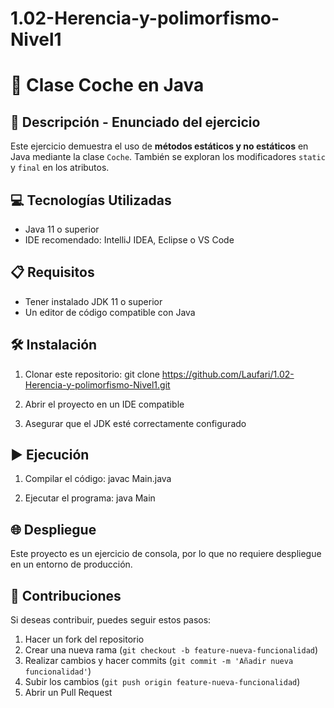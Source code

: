﻿# 1.02-Herencia-y-polimorfismo-Nivel1
 # 🚗 Clase Coche en Java

## 📄 Descripción - Enunciado del ejercicio
Este ejercicio demuestra el uso de **métodos estáticos y no estáticos** en Java mediante la clase `Coche`.
También se exploran los modificadores `static` y `final` en los atributos.

## 💻 Tecnologías Utilizadas
- Java 11 o superior
- IDE recomendado: IntelliJ IDEA, Eclipse o VS Code

## 📋 Requisitos
- Tener instalado JDK 11 o superior
- Un editor de código compatible con Java

## 🛠️ Instalación
1. Clonar este repositorio:
   git clone https://github.com/Laufari/1.02-Herencia-y-polimorfismo-Nivel1.git

2. Abrir el proyecto en un IDE compatible
3. Asegurar que el JDK esté correctamente configurado

## ▶️ Ejecución
1. Compilar el código:
   javac Main.java
  
2. Ejecutar el programa:
   java Main

## 🌐 Despliegue
Este proyecto es un ejercicio de consola, por lo que no requiere despliegue en un entorno de producción.

## 🤝 Contribuciones
Si deseas contribuir, puedes seguir estos pasos:
1. Hacer un fork del repositorio
2. Crear una nueva rama (`git checkout -b feature-nueva-funcionalidad`)
3. Realizar cambios y hacer commits (`git commit -m 'Añadir nueva funcionalidad'`)
4. Subir los cambios (`git push origin feature-nueva-funcionalidad`)
5. Abrir un Pull Request


